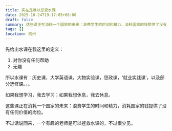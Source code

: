 ```yaml
---
title: 实在是难以忍受水课
date: 2025-10-24T19:17:05+08:00
draft: false
summary: 这些课正在消耗一个国家的未来：浪费学生的时间和精力，消耗国家的钱提供了没有任何价值的岗位。
tags: []
location: 杭州
---
```

先给出水课在我这里的定义：
1. 对你没有任何帮助
2. 无趣

所以水课有：历史课，大学英语课，大物实验课，思政课，‘就业实践课’，以及部分选修课。。。

如果我想学习，我去学习；如果我想休息，我去休息。

这些课正在消耗一个国家的未来：浪费学生的时间和精力，消耗国家的钱提供了没有任何价值的岗位。



不过话说回来，一个有趣的老师是可以拯救水课的，不过很少见。